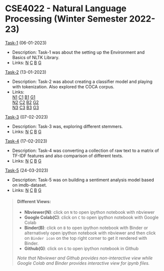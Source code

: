 # CSE4022 - Natural Language Processing (Winter Semester 2022-23)

[Task-1](https://github.com/vishwajeet7381/cse4022/blob/main/task1) (06-01-2023)

- Description: Task-1 was about the setting up the Environment and Basics of NLTK Library.
- Links: [N](https://nbviewer.org/github/vishwajeet7381/cse4022/blob/main/task1/task11.ipynb) [C](https://colab.research.google.com/github/vishwajeet7381/cse4022/blob/main/task1/task11.ipynb) [B](https://mybinder.org/v2/gh/vishwajeet7381/cse4022/6fdd899a86c3efa4ad3b2420972a5709907943fa?urlpath=lab%2Ftree%2Ftask1%2Ftask11.ipynb) [G](https://github.com/vishwajeet7381/cse4022/blob/main/task1/task11.ipynb)

[Task-2](https://github.com/vishwajeet7381/cse4022/tree/main/task2) (13-01-2023)

- Description: Task-2 was about creating a classifier model and playing with tokenization. Also explored the COCA corpus.
- Links:  
   [N1](https://nbviewer.org/github/vishwajeet7381/cse4022/blob/main/task2/task21.ipynb) [C1](https://colab.research.google.com/github/vishwajeet7381/cse4022/blob/main/task2/task21.ipynb) [B1](https://mybinder.org/v2/gh/vishwajeet7381/cse4022/6fdd899a86c3efa4ad3b2420972a5709907943fa?urlpath=lab%2Ftree%2Ftask2%2Ftask21.ipynb) [G1](https://github.com/vishwajeet7381/cse4022/blob/main/task2/task21.ipynb)  
   [N2](https://nbviewer.org/github/vishwajeet7381/cse4022/blob/main/task2/task22.ipynb) [C2](https://colab.research.google.com/github/vishwajeet7381/cse4022/blob/main/task2/task22.ipynb) [B2](https://mybinder.org/v2/gh/vishwajeet7381/cse4022/6fdd899a86c3efa4ad3b2420972a5709907943fa?urlpath=lab%2Ftree%2Ftask2%2Ftask22.ipynb) [G2](https://github.com/vishwajeet7381/cse4022/blob/main/task2/task22.ipynb)  
   [N3](https://nbviewer.org/github/vishwajeet7381/cse4022/blob/main/task2/task23.ipynb) [C3](https://colab.research.google.com/github/vishwajeet7381/cse4022/blob/main/task2/task23.ipynb) [B3](https://mybinder.org/v2/gh/vishwajeet7381/cse4022/6fdd899a86c3efa4ad3b2420972a5709907943fa?urlpath=lab%2Ftree%2Ftask2%2Ftask23.ipynb) [G3](https://github.com/vishwajeet7381/cse4022/blob/main/task2/task23.ipynb)

[Task-3](https://github.com/vishwajeet7381/cse4022/tree/main/task3) (07-02-2023)

- Description: Task-3 was, exploring different stemmers.
- Links: [N](https://nbviewer.org/github/vishwajeet7381/cse4022/blob/main/task3/task31.ipynb) [C](https://colab.research.google.com/github/vishwajeet7381/cse4022/blob/main/task3/task31.ipynb) [B](https://mybinder.org/v2/gh/vishwajeet7381/cse4022/6fdd899a86c3efa4ad3b2420972a5709907943fa?urlpath=lab%2Ftree%2Ftask3%2Ftask31.ipynb) [G](https://github.com/vishwajeet7381/cse4022/blob/main/task3/task31.ipynb)

[Task-4](https://github.com/vishwajeet7381/cse4022/tree/main/task4) (17-02-2023)

- Description: Task-4 was converting a collection of raw text to a matrix of TF-IDF features and also comparison of different texts.
- Links: [N](https://nbviewer.org/github/vishwajeet7381/cse4022/blob/main/task4/task41.ipynb) [C](https://colab.research.google.com/github/vishwajeet7381/cse4022/blob/main/task4/task41.ipynb) [B](https://mybinder.org/v2/gh/vishwajeet7381/cse4022/6fdd899a86c3efa4ad3b2420972a5709907943fa?urlpath=lab%2Ftree%2Ftask4%2Ftask41.ipynb) [G](https://github.com/vishwajeet7381/cse4022/blob/main/task4/task41.ipynb)

[Task-5](https://github.com/vishwajeet7381/cse4022/tree/main/task5) (24-03-2023)

- Description: Task-5 was on building a sentiment analysis model based on imdb-dataset.
- Links: [N](https://nbviewer.org/github/vishwajeet7381/cse4022/blob/main/task5/task51.ipynb) [C](https://colab.research.google.com/github/vishwajeet7381/cse4022/blob/main/task5/task51.ipynb) [B](https://mybinder.org/v2/gh/https%3A%2F%2Fmybinder.org%2Fv2%2Fgh%2Fvishwajeet7381%2Fcse4022%2Fblob%2Fmain%2Ftask5%2Ftask51.ipynb%2FHEAD/HEAD) [G](https://github.com/vishwajeet7381/cse4022/blob/main/task5/task51.ipynb)

> #### **Different Views:**
>
> - **Nbviewer(N)**: click on `N` to open ipython notebook with nbviewer
> - **Google Colab(C)**: click on `C` to open ipython notebook with Google Colab
> - **Binder(B)**: click on `B` to open ipython notebook with Binder or alternatively open ipython notebook with nbviewer and then click on `Binder icon` on the top right corner to get it rendered with Binder.
> - **Github(G)**: click on `G` to open ipython notebook in Github
>
> _Note that Nbviewer and Github provides non-interactive view while Google Colab and Binder provides interactive view for ipynb files._
